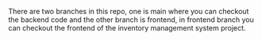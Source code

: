 There are two branches in this repo, one is main where you can checkout the backend code and the other branch is frontend, in frontend branch you can checkout the frontend of the inventory management system project.
